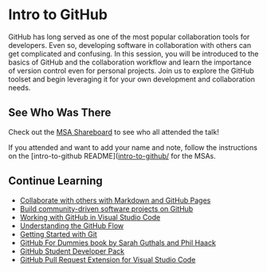 # Intro to GitHub

GitHub has long served as one of the most popular collaboration tools for developers. Even so, developing software in collaboration with others can get complicated and confusing. In this session, you will be introduced to the basics of GitHub and the collaboration workflow and learn the importance of version control even for personal projects. Join us to explore the GitHub toolset and begin leveraging it for your own development and collaboration needs. 

## See Who Was There

Check out the [MSA Shareboard](2020-msa-shareboard.md) to see who all attended the talk! 

If you attended and want to add your name and note, follow the instructions on the [intro-to-github README]([intro-to-github/](https://github.com/sguthals/talkswithdrg/blob/pages/2020/msa/intro-to-github/) for the MSAs.

## Continue Learning

- [Collaborate with others with Markdown and GitHub Pages](https://docs.microsoft.com/learn/paths/collaborate-markdown-github-pages/)
- [Build community-driven software projects on GitHub](https://docs.microsoft.com/learn/paths/build-community-driven-projects-github/)
- [Working with GitHub in Visual Studio Code](https://code.visualstudio.com/docs/editor/github)
- [Understanding the GitHub Flow](https://guides.github.com/introduction/flow/)
- [Getting Started with Git](https://git-scm.com/book/en/v2/Getting-Started-About-Version-Control)
- [GitHub For Dummies book by Sarah Guthals and Phil Haack](https://www.amazon.com/GitHub-Dummies-Guthals/dp/1119572673/)
- [GitHub Student Developer Pack](https://education.github.com/pack)
- [GitHub Pull Request Extension for Visual Studio Code](https://marketplace.visualstudio.com/items?itemName=GitHub.vscode-pull-request-github)

